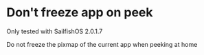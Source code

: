 # Don't freeze app on peek

Only tested with SailfishOS 2.0.1.7

Do not freeze the pixmap of the current app when peeking at home
